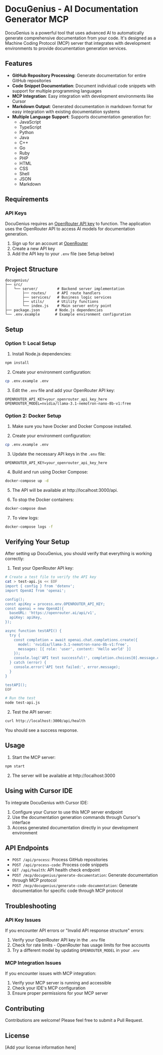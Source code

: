 # DocuGenius - AI Documentation Generator MCP

DocuGenius is a powerful tool that uses advanced AI to automatically generate comprehensive documentation from your code. It's designed as a Machine Coding Protocol (MCP) server that integrates with development environments to provide documentation generation services.

## Features

- **GitHub Repository Processing**: Generate documentation for entire GitHub repositories
- **Code Snippet Documentation**: Document individual code snippets with support for multiple programming languages
- **MCP Integration**: Easy integration with development environments like Cursor
- **Markdown Output**: Generated documentation in markdown format for easy integration with existing documentation systems
- **Multiple Language Support**: Supports documentation generation for:
  - JavaScript
  - TypeScript
  - Python
  - Java
  - C++
  - Go
  - Ruby
  - PHP
  - HTML
  - CSS
  - Shell
  - JSON
  - Markdown

## Requirements

### API Keys

DocuGenius requires an [OpenRouter API key](https://openrouter.ai/) to function. The application uses the OpenRouter API to access AI models for documentation generation.

1. Sign up for an account at [OpenRouter](https://openrouter.ai/)
2. Create a new API key 
3. Add the API key to your `.env` file (see Setup below)

## Project Structure

```
docugenius/
├── src/
│   └── server/         # Backend server implementation
│       ├── routes/     # API route handlers
│       ├── services/   # Business logic services
│       ├── utils/      # Utility functions
│       └── index.js    # Main server entry point
├── package.json       # Node.js dependencies
└── .env.example       # Example environment configuration
```

## Setup

### Option 1: Local Setup

1. Install Node.js dependencies:
```bash
npm install
```

2. Create your environment configuration:
```bash
cp .env.example .env
```

3. Edit the `.env` file and add your OpenRouter API key:
```
OPENROUTER_API_KEY=your_openrouter_api_key_here
OPENROUTER_MODEL=nvidia/llama-3.1-nemotron-nano-8b-v1:free
```

### Option 2: Docker Setup

1. Make sure you have Docker and Docker Compose installed.

2. Create your environment configuration:
```bash
cp .env.example .env
```

3. Update the necessary API keys in the `.env` file:
```
OPENROUTER_API_KEY=your_openrouter_api_key_here
```

4. Build and run using Docker Compose:
```bash
docker-compose up -d
```

5. The API will be available at http://localhost:3000/api.

6. To stop the Docker containers:
```bash
docker-compose down
```

7. To view logs:
```bash
docker-compose logs -f
```

## Verifying Your Setup

After setting up DocuGenius, you should verify that everything is working correctly:

1. Test your OpenRouter API key:
```bash
# Create a test file to verify the API key
cat > test-api.js << EOF
import { config } from 'dotenv';
import OpenAI from 'openai';

config();
const apiKey = process.env.OPENROUTER_API_KEY;
const openai = new OpenAI({
  baseURL: 'https://openrouter.ai/api/v1',
  apiKey: apiKey,
});

async function testAPI() {
  try {
    const completion = await openai.chat.completions.create({
      model: 'nvidia/llama-3.1-nemotron-nano-8b-v1:free',
      messages: [{ role: 'user', content: 'Hello world' }]
    });
    console.log('API test successful!', completion.choices[0].message.content);
  } catch (error) {
    console.error('API test failed:', error.message);
  }
}

testAPI();
EOF

# Run the test
node test-api.js
```

2. Test the API server:
```bash
curl http://localhost:3000/api/health
```

You should see a success response.

## Usage

1. Start the MCP server:
```bash
npm start
```

2. The server will be available at http://localhost:3000

## Using with Cursor IDE

To integrate DocuGenius with Cursor IDE:

1. Configure your Cursor to use this MCP server endpoint
2. Use the documentation generation commands through Cursor's interface
3. Access generated documentation directly in your development environment

## API Endpoints

- `POST /api/process`: Process GitHub repositories
- `POST /api/process-code`: Process code snippets
- `GET /api/health`: API health check endpoint
- `POST /mcp/docugenius/generate-documentation`: Generate documentation through MCP protocol
- `POST /mcp/docugenius/generate-code-documentation`: Generate documentation for specific code through MCP protocol

## Troubleshooting

### API Key Issues

If you encounter API errors or "Invalid API response structure" errors:

1. Verify your OpenRouter API key in the `.env` file
2. Check for rate limits - OpenRouter has usage limits for free accounts
3. Try a different model by updating `OPENROUTER_MODEL` in your `.env`

### MCP Integration Issues

If you encounter issues with MCP integration:

1. Verify your MCP server is running and accessible
2. Check your IDE's MCP configuration
3. Ensure proper permissions for your MCP server

## Contributing

Contributions are welcome! Please feel free to submit a Pull Request.

## License

[Add your license information here] 
